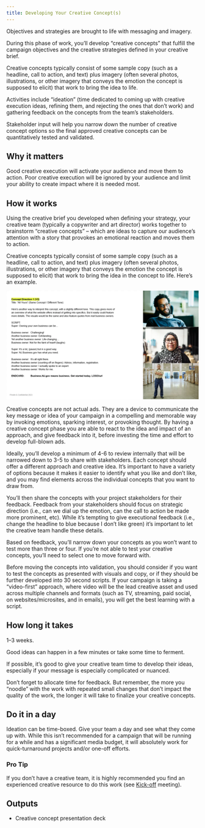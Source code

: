 ```yaml
---
title: Developing Your Creative Concept(s)
---
```


Objectives and strategies are brought to life with messaging and imagery.

During this phase of work, you’ll develop “creative concepts” that fulfill the campaign objectives and the creative strategies defined in your creative brief.

Creative concepts typically consist of some sample copy (such as a headline, call to action, and text) plus imagery (often several photos, illustrations, or other imagery that conveys the emotion the concept is supposed to elicit) that work to bring the idea to life.

Activities include “ideation” (time dedicated to coming up with creative execution ideas, refining them, and rejecting the ones that don’t work) and gathering feedback on the concepts from the team’s stakeholders.

Stakeholder input will help you narrow down the number of creative concept options so the final approved creative concepts can be quantitatively tested and validated.

## Why it matters

Good creative execution will activate your audience and move them to action. Poor creative execution will be ignored by your audience and limit your ability to create impact where it is needed most.

## How it works

Using the creative brief you developed when defining your strategy, your creative team (typically a copywriter and art director) works together to brainstorm “creative concepts” – which are ideas to capture our audience’s attention with a story that provokes an emotional reaction and moves them to action.

Creative concepts typically consist of some sample copy (such as a headline, call to action, and text) plus imagery (often several photos, illustrations, or other imagery that conveys the emotion the concept is supposed to elicit) that work to bring the idea in the concept to life. Here’s an example.

![Creative concept example](/assets/images/playbook-creative-concept.webp)

Creative concepts are not actual ads. They are a device to communicate the key message or idea of your campaign in a compelling and memorable way by invoking emotions, sparking interest, or provoking thought. By having a creative concept phase you are able to react to the idea and impact of an approach, and give feedback into it, before investing the time and effort to develop full-blown ads.

Ideally, you’ll develop a minimum of 4-6 to review internally that will be narrowed down to 3-5 to share with stakeholders. Each concept should offer a different approach and creative idea. It’s important to have a variety of options because it makes it easier to identify what you like and don’t like, and you may find elements across the individual concepts that you want to draw from.

You’ll then share the concepts with your project stakeholders for their feedback. Feedback from your stakeholders should focus on strategic direction (i.e., can we dial up the emotion, can the call to action be made more prominent, etc). While it’s tempting to give executional feedback (i.e., change the headline to blue because I don’t like green) it’s important to let the creative team handle these details.

Based on feedback, you’ll narrow down your concepts as you won’t want to test more than three or four. If you’re not able to test your creative concepts, you’ll need to select one to move forward with.

Before moving the concepts into validation, you should consider if you want to test the concepts as presented with visuals and copy, or if they should be further developed into 30 second scripts. If your campaign is taking a “video-first” approach, where video will be the lead creative asset and used across multiple channels and formats (such as TV, streaming, paid social, on websites/microsites, and in emails), you will get the best learning with a script.

## How long it takes

1–3 weeks.

Good ideas can happen in a few minutes or take some time to ferment.

If possible, it’s good to give your creative team time to develop their ideas, especially if your message is especially complicated or nuanced.

Don’t forget to allocate time for feedback. But remember, the more you “noodle” with the work with repeated small changes that don’t impact the quality of the work, the longer it will take to finalize your creative concepts.

## Do it in a day

Ideation can be time-boxed. Give your team a day and see what they come up with. While this isn’t recommended for a campaign that will be running for a while and has a significant media budget, it will absolutely work for quick-turnaround projects and/or one-off efforts.

<div class="usa-alert usa-alert--info margin-top-5">
    <div class="usa-alert__body">
        <h3 class="usa-alert__heading">Pro Tip</h3>
        <p class="usa-alert__text">
            If you don’t have a creative team, it is highly recommended you find an experienced creative resource to do this work (see <a href="{% link _playbooks/01-kick-off.md %}">Kick-off</a> meeting).
        </p>
    </div>
</div>

## Outputs

- Creative concept presentation deck
